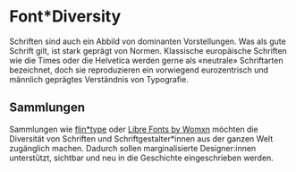 # Font\*Diversity

Schriften sind auch ein Abbild von dominanten Vorstellungen. Was als gute Schrift gilt, ist stark geprägt von Normen. Klassische europäische Schriften wie die Times oder die Helvetica werden gerne als «neutrale» Schriftarten bezeichnet, doch sie reproduzieren ein vorwiegend eurozentrisch und männlich geprägtes Verständnis von Typografie.

## Sammlungen

Sammlungen wie [flin\*type](#) oder [Libre Fonts by Womxn](#) möchten die Diversität von Schriften und Schriftgestalter\*innen aus der ganzen Welt zugänglich machen. Dadurch sollen marginalisierte Designer:innen unterstützt, sichtbar und neu in die Geschichte eingeschrieben werden.
